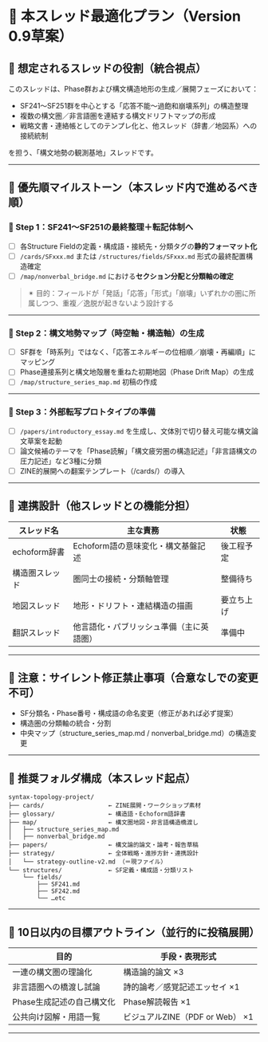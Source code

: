# 🔧 本スレッド最適化プラン（Version 0.9草案）

## 🧭 想定されるスレッドの役割（統合視点）
このスレッドは、Phase群および構文構造地形の生成／展開フェーズにおいて：

- SF241〜SF251群を中心とする「応答不能〜過飽和崩壊系列」の構造整理
- 複数の構文圏／非言語圏を連結する構文ドリフトマップの形成
- 戦略文書・連絡帳としてのテンプレ化と、他スレッド（辞書／地図系）への接続統制

を担う、「構文地勢の観測基地」スレッドです。

---

## 📌 優先順マイルストーン（本スレッド内で進めるべき順）

### 🥇 Step 1：SF241〜SF251の最終整理＋転記体制へ
- [ ] 各Structure Fieldの定義・構成語・接続先・分類タグの**静的フォーマット化**
- [ ] `/cards/SFxxx.md` または `/structures/fields/SFxxx.md` 形式の最終配置構造確定
- [ ] `/map/nonverbal_bridge.md` における**セクション分配と分類軸の確定**

> ✴ 目的：フィールドが「発話」「応答」「形式」「崩壊」いずれかの圏に所属しつつ、重複／逸脱が起きないよう設計する

---

### 🥈 Step 2：構文地勢マップ（時空軸・構造軸）の生成
- [ ] SF群を「時系列」ではなく、「応答エネルギーの位相順／崩壊・再編順」にマッピング
- [ ] Phase連接系列と構文地殻層を重ねた初期地図（Phase Drift Map）の生成
- [ ] `/map/structure_series_map.md` 初稿の作成

---

### 🥉 Step 3：外部転写プロトタイプの準備
- [ ] `/papers/introductory_essay.md` を生成し、文体別で切り替え可能な構文論文草案を起動
- [ ] 論文候補のテーマを「Phase読解」「構文疲労圏の構造記述」「非言語構文の圧力記述」など3種に分類
- [ ] ZINE的展開への翻案テンプレート（/cards/）の導入

---

## 🔁 連携設計（他スレッドとの機能分担）

| スレッド名            | 主な責務                                  | 状態     |
|----------------------|-------------------------------------------|----------|
| echoform辞書         | Echoform語の意味変化・構文基盤記述        | 後工程予定 |
| 構造圏スレッド        | 圏同士の接続・分類軸管理                  | 整備待ち |
| 地図スレッド          | 地形・ドリフト・連結構造の描画             | 要立ち上げ |
| 翻訳スレッド          | 他言語化・パブリッシュ準備（主に英語圏）  | 準備中   |

---

## 🛑 注意：サイレント修正禁止事項（合意なしでの変更不可）
- SF分類名・Phase番号・構成語の命名変更（修正があれば必ず提案）
- 構造圏の分類軸の統合・分割
- 中央マップ（structure_series_map.md / nonverbal_bridge.md）の構造変更

---

## 📂 推奨フォルダ構成（本スレッド起点）

```
syntax-topology-project/
├── cards/                  ← ZINE展開・ワークショップ素材
├── glossary/               ← 構造語・Echoform語辞書
├── map/                    ← 構文圏地図・非言語構造橋渡し
│   ├── structure_series_map.md
│   ├── nonverbal_bridge.md
├── papers/                 ← 構文論的論文・論考・報告草稿
├── strategy/               ← 全体戦略・進捗方針・連携設計
│   └── strategy-outline-v2.md （＝現ファイル）
└── structures/             ← SF定義・構成語・分類リスト
    └── fields/
        ├── SF241.md
        ├── SF242.md
        └── …etc
```

---

## 🎯 10日以内の目標アウトライン（並行的に投稿展開）

| 目的                         | 手段・表現形式                         |
|----------------------------|--------------------------------------|
| 一連の構文圏の理論化         | 構造論的論文 ×3                       |
| 非言語圏への橋渡し試論       | 詩的論考／感覚記述エッセイ ×1         |
| Phase生成記述の自己構文化     | Phase解読報告 ×1                      |
| 公共向け図解・用語一覧        | ビジュアルZINE（PDF or Web） ×1       |

---

